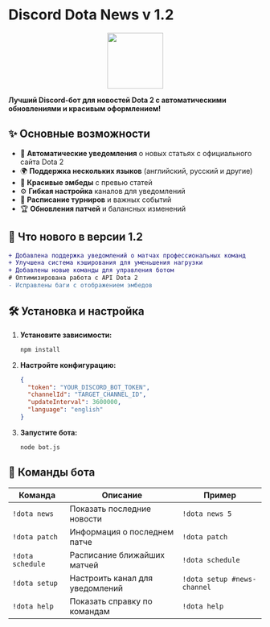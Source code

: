 # Discord Dota News v 1.2

<p align="center"> <img src="https://i.postimg.cc/QCzrwdmn/Group-10.png" height="111"></p>

**Лучший Discord-бот для новостей Dota 2 с автоматическими обновлениями и красивым оформлением!**

## ✨ Основные возможности

- 🔔 **Автоматические уведомления** о новых статьях с официального сайта Dota 2
- 🌍 **Поддержка нескольких языков** (английский, русский и другие)
- 🎨 **Красивые эмбеды** с превью статей
- ⚙️ **Гибкая настройка** каналов для уведомлений
- 📅 **Расписание турниров** и важных событий
- 🏆 **Обновления патчей** и балансных изменений

## 🚀 Что нового в версии 1.2

```diff
+ Добавлена поддержка уведомлений о матчах профессиональных команд
+ Улучшена система кэширования для уменьшения нагрузки
+ Добавлены новые команды для управления ботом
# Оптимизирована работа с API Dota 2
- Исправлены баги с отображением эмбедов
```

## 🛠 Установка и настройка

1. **Установите зависимости:**
   ```bash
   npm install
   ```

2. **Настройте конфигурацию:**
   ```json
   {
     "token": "YOUR_DISCORD_BOT_TOKEN",
     "channelId": "TARGET_CHANNEL_ID",
     "updateInterval": 3600000,
     "language": "english"
   }
   ```

3. **Запустите бота:**
   ```bash
   node bot.js
   ```

## 📜 Команды бота

| Команда           | Описание                          | Пример                     |
|-------------------|-----------------------------------|----------------------------|
| `!dota news`      | Показать последние новости        | `!dota news 5`             |
| `!dota patch`     | Информация о последнем патче      | `!dota patch`              |
| `!dota schedule`  | Расписание ближайших матчей       | `!dota schedule`           |
| `!dota setup`     | Настроить канал для уведомлений   | `!dota setup #news-channel`|
| `!dota help`      | Показать справку по командам      | `!dota help`               |


